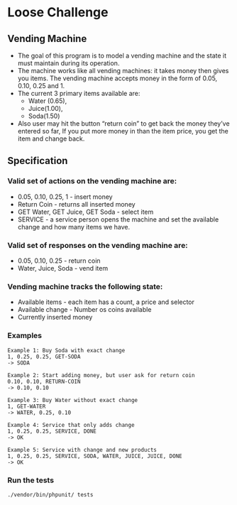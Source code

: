 # Loose Challenge

## Vending Machine
- The goal of this program is to model a vending machine and the state it must maintain during its operation.
- The machine works like all vending machines: it takes money then gives you items. The vending machine accepts money in the form of 0.05, 0.10, 0.25 and 1.
- The current 3 primary items available are:
  - Water (0.65),
  - Juice(1.00),
  - Soda(1.50)
- Also user may hit the button “return coin” to get back the money they’ve entered so far, If you put more money in than the item price, you get the item and change back.

## Specification
### Valid set of actions on the vending machine are:
- 0.05, 0.10, 0.25, 1 - insert money
- Return Coin - returns all inserted money
- GET Water, GET Juice, GET Soda - select item
- SERVICE - a service person opens the machine and set the available change and how many items we have.

### Valid set of responses on the vending machine are:
- 0.05, 0.10, 0.25 - return coin
- Water, Juice, Soda - vend item

### Vending machine tracks the following state:
- Available items - each item has a count, a price and selector
- Available change - Number os coins available
- Currently inserted money

### Examples
```
Example 1: Buy Soda with exact change
1, 0.25, 0.25, GET-SODA
-> SODA

Example 2: Start adding money, but user ask for return coin
0.10, 0.10, RETURN-COIN
-> 0.10, 0.10

Example 3: Buy Water without exact change
1, GET-WATER
-> WATER, 0.25, 0.10

Example 4: Service that only adds change
1, 0.25, 0.25, SERVICE, DONE
-> OK

Example 5: Service with change and new products
1, 0.25, 0.25, SERVICE, SODA, WATER, JUICE, JUICE, DONE
-> OK
````

### Run the tests
```
./vendor/bin/phpunit/ tests
```
